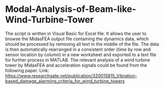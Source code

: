 # Modal-Analysis-of-Beam-like-Wind-Turbine-Tower

The script is written in Visual Basic for Excel file. It allows the user to browse the MidasFEA output file containing the dynamics data, which should be processed by removing all text in the middle of the file. The data is then automatically rearranged in a consistent order (time by row and sensor location by column) in a new worksheet and exported to a text file for further process in MATLAB. The relevant analysis of a wind turbine tower by MidasFEA and acceleration signals could be found from the following paper. Link: https://www.researchgate.net/publication/320015815_Vibration-based_damage_alarming_criteria_for_wind_turbine_towers
